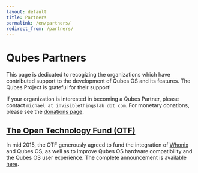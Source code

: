 ```yaml
---
layout: default
title: Partners
permalink: /en/partners/
redirect_from: /partners/
---
```


Qubes Partners
==============

This page is dedicated to recogizing the organizations which have contributed
support to the development of Qubes OS and its features. The Qubes Project is
grateful for their support!

If your organization is interested in becoming a Qubes
Partner, please contact `michael at invisiblethingslab dot com`. For monetary
donations, please see the [donations page](/en/donate).


[The Open Technology Fund (OTF)](https://www.opentechfund.org/)
---------------------------------------------------------------

In mid 2015, the OTF generously agreed to fund the integration
of [Whonix](https://www.whonix.org/) and Qubes OS, as well
as to improve Qubes OS hardware compatibility and the Qubes
OS user experience. The complete announcement is available
[here](http://blog.invisiblethings.org/2015/06/04/otf-funding-announcement.html).


